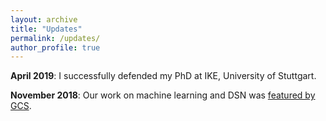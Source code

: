 ```yaml
---
layout: archive
title: "Updates"
permalink: /updates/
author_profile: true
---
```

**April 2019**: I successfully defended my PhD at IKE, University of Stuttgart.

**November 2018**: Our work on machine learning and DSN was [featured by GCS](https://www.hlrs.de/whats-new/news/archive/detail-view/2018-11-05/).
